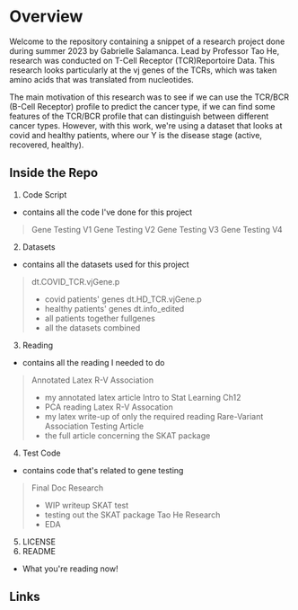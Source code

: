 # Overview
Welcome to the repository containing a snippet of a research project done during summer 2023 by Gabrielle Salamanca. Lead by Professor Tao He, research was conducted on T-Cell Receptor (TCR)Reportoire Data. This research looks particularly at the vj genes of the TCRs, which was taken amino acids that was translated from nucleotides.  

The main motivation of this research was to see if we can use the TCR/BCR (B-Cell Receptor) profile to predict the cancer type, if we can find some features of the TCR/BCR profile that can distinguish between different cancer types. However, with this work, we're using a dataset that looks at covid and healthy patients, where our Y is the disease stage (active, recovered, healthy).

## Inside the Repo
1. Code Script
- contains all the code I've done for this project
> Gene Testing V1
> Gene Testing V2
> Gene Testing V3
> Gene Testing V4
2. Datasets
- contains all the datasets used for this project
> dt.COVID_TCR.vjGene.p
> - covid patients' genes
> dt.HD_TCR.vjGene.p
> - healthy patients' genes
> dt.info_edited
> - all patients together
> fullgenes
> - all the datasets combined
3. Reading
- contains all the reading I needed to do
> Annotated Latex R-V Association
> - my annotated latex article
> Intro to Stat Learning Ch12
> - PCA reading
> Latex R-V Assocation
> - my latex write-up of only the required reading
> Rare-Variant Association Testing Article
> - the full article concerning the SKAT package
4. Test Code
- contains code that's related to gene testing
> Final Doc Research
> - WIP writeup
> SKAT test
> - testing out the SKAT package
> Tao He Research
> - EDA
5. LICENSE
6. README
- What you're reading now!

## Links
